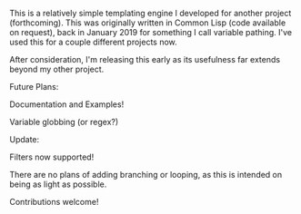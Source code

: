 This is a relatively simple templating engine I developed for another project (forthcoming).  This was originally written in Common Lisp (code available on request), back in January 2019 for something I call variable pathing.  I've used this for a couple different projects now.

After consideration, I'm releasing this early as its usefulness far extends beyond my other project.

Future Plans:

  Documentation and Examples!

  Variable globbing (or regex?)
  
Update:

  Filters now supported!

There are no plans of adding branching or looping, as this is intended on being
as light as possible.

Contributions welcome!

